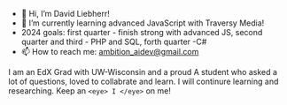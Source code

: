 - 👋 Hi, I’m David Liebherr!
- 🌱 I’m currently learning advanced JavaScript with Traversy Media!
- 2024 goals: first quarter - finish strong with advanced JS, second quarter and third - PHP and SQL, forth quarter -C# 
- 📫 How to reach me: ambition_aidev@gmail.com

  
I am an EdX Grad with UW-Wisconsin and a proud A student who asked a lot of questions, loved to collabrate and learn. I will continure learning and researching. Keep an ```<eye> I </eye>``` on me!

<!---
aidev13/aidev13 is a ✨ special ✨ repository because its `README.md` (this file) appears on your GitHub profile.
You can click the Preview link to take a look at your changes.
--->

